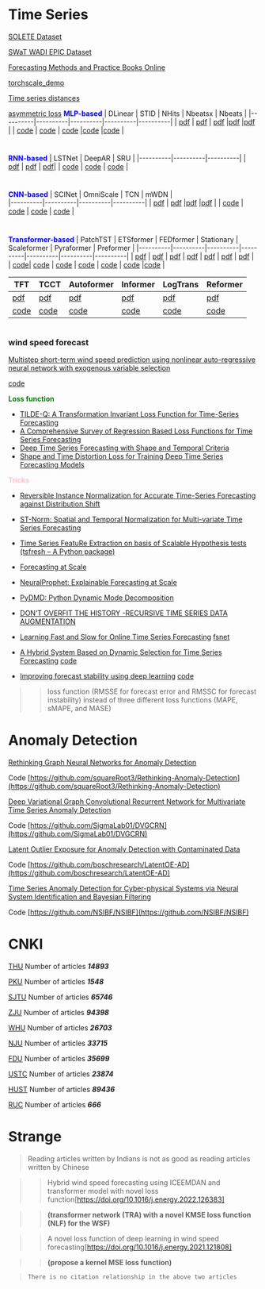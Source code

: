 # Time Series 
[SOLETE Dataset](https://data.dtu.dk/articles/dataset/TheSOLETEdataset/17040767)

[SWaT WADI EPIC Dataset](https://itrust.sutd.edu.sg/itrust-labs_datasets/)

[Forecasting Methods and Practice Books Online](https://otexts.com/fppcn/)

[torchscale_demo](https://github.com/kashif/pytorch-transformer-ts/blob/main/torchscale/module.py)

[Time series distances](https://github.com/wannesm/dtaidistance)

[asymmetric loss](https://github.com/datatrigger/asymmetric_loss)
**<font color="blue">MLP-based</font>**
|  DLinear | STID | NHits | Nbeatsx | Nbeats |
|----------|----------|----------|----------|----------|
| [pdf](https://arxiv.org/abs/2205.13504)  | [pdf](https://arxiv.org/abs/2208.05233) | [pdf](https://arxiv.org/abs/2201.12886) |[pdf](https://arxiv.org/abs/2104.05522) |[pdf](https://arxiv.org/abs/1905.10437) |
| [code](https://github.com/cure-lab/LTSF-Linear) | [code](https://github.com/zezhishao/stid) | [code](https://github.com/Nixtla/neuralforecast) |[code](https://github.com/cchallu/nbeatsx) |[code](https://github.com/philipperemy/n-beats) |
#
**<font color="blue">RNN-based</font>**
| LSTNet | DeepAR | SRU |
|----------|----------|----------|
| [pdf](https://arxiv.org/abs/1703.07015) | [pdf](https://arxiv.org/abs/1704.04110) | [pdf](https://arxiv.org/abs/1709.02755)|
| [code](https://github.com/laiguokun/LSTNet) | [code](https://github.com/jdb78/pytorch-forecasting) | [code](https://github.com/asappresearch/sru) |
# 
**<font color="blue">CNN-based</font>**
| SCINet | OmniScale | TCN | mWDN |  
|----------|----------|----------|----------|
| [pdf](https://arxiv.org/abs/2106.09305) | [pdf](https://arxiv.org/abs/1803.01271) |[pdf](https://arxiv.org/abs/1803.01271) |[pdf](https://dl.acm.org/doi/abs/10.1145/3219819.3220060) |
| [code](https://github.com/cure-lab/SCINet) | [code](https://github.com/timeseriesAI/tsai) | [code](https://github.com/ForestsKing/TCN) | [code](https://github.com/timeseriesAI/tsai) |
#
**<font color="blue">Transformer-based</font>**
| PatchTST | ETSformer | FEDformer | Stationary | Scaleformer | Pyraformer | Preformer |
|----------|----------|----------|----------|----------|----------|----------|
| [pdf](https://arxiv.org/abs/2211.14730)   | [pdf](https://arxiv.org/abs/2202.01381)   | [pdf](https://arxiv.org/abs/2201.12740) | [pdf](https://arxiv.org/abs/2205.14415)   | [pdf](https://arxiv.org/abs/2206.04038)  | [pdf](https://openreview.net/pdf?id=0EXmFzUn5I) | [pdf](https://arxiv.org/abs/2202.11356) |
| [code](https://github.com/yuqinie98/PatchTST)| [code](https://github.com/salesforce/ETSformer)   | [code](https://github.com/MAZiqing/FEDformer)   | [code](https://github.com/thuml/Nonstationary_Transformers)   | [code](https://github.com/Scaleformer/Scaleformer) |  [code](https://github.com/alipay/Pyraformer) |[code](https://github.com/ddz16/Preformer) |

| TFT | TCCT | Autoformer | Informer | LogTrans | Reformer |
|----------|----------|----------|----------|----------|----------|
| [pdf](https://arxiv.org/abs/1912.09363)   | [pdf](https://arxiv.org/abs/2108.12784)   | [pdf](https://arxiv.org/abs/2106.13008)   | [pdf](https://arxiv.org/abs/2012.07436) | [pdf](https://arxiv.org/abs/1907.00235)   | [pdf](https://arxiv.org/abs/2001.04451) | 
| [code](https://github.com/unit8co/darts)   | [code](https://github.com/OrigamiSL/TCCT2021-Neurocomputing-)   | [code](https://github.com/thuml/autoformer)   | [code](https://github.com/zhouhaoyi/Informer2020)   | [code](https://github.com/AIStream-Peelout/flow-forecast)   | [code](https://github.com/google/trax/tree/master/trax/models/reformer) | 
#

### wind speed forecast
[Multistep short-term wind speed prediction using nonlinear auto-regressive neural network with exogenous variable selection](https://www.sciencedirect.com/science/article/pii/S1110016820305627?via%3Dihub)

[code](https://github.com/MNFuad/Multivariate-Multistep-Wind-Speed-Prediction)

**<font color="green">Loss function</font>**
* [TILDE-Q: A Transformation Invariant Loss Function for Time-Series Forecasting]()
* [A Comprehensive Survey of Regression Based Loss Functions for Time Series Forecasting]()
* [Deep Time Series Forecasting with Shape and Temporal Criteria]()
* [Shape and Time Distortion Loss for Training Deep Time Series Forecasting Models]()

**<font color="pink">Tricks</font>**
* [Reversible Instance Normalization for Accurate Time-Series Forecasting against Distribution Shift]()
* [ST-Norm: Spatial and Temporal Normalization for Multi-variate Time Series Forecasting]()
* [Time Series FeatuRe Extraction on basis of Scalable Hypothesis tests (tsfresh – A Python package)]()
* [Forecasting at Scale](https://github.com/facebook/prophet)
* [NeuralProphet: Explainable Forecasting at Scale](https://github.com/ourownstory/neural_prophet)
* [PyDMD: Python Dynamic Mode Decomposition](https://github.com/mathLab/PyDMD)
* [DON’T OVERFIT THE HISTORY -RECURSIVE TIME SERIES DATA AUGMENTATION](https://arxiv.org/abs/2207.02891)
* [Learning Fast and Slow for Online Time Series Forecasting](https://arxiv.org/abs/2202.11672) [fsnet](https://github.com/salesforce/fsnet)

* [A Hybrid System Based on Dynamic Selection for Time Series Forecasting](https://ieeexplore.ieee.org/document/9502692)
[code](https://github.com/EraylsonGaldino/Dref)

* [Improving forecast stability using deep learning](https://www.sciencedirect.com/science/article/pii/S016920702200098X)
[code](https://github.com/KU-Leuven-LIRIS/n-beats-s)
>> loss function (RMSSE for forecast error and RMSSC for forecast instability) instead of three different loss functions (MAPE, sMAPE, and MASE)

# Anomaly Detection
[Rethinking Graph Neural Networks for Anomaly Detection](https://proceedings.mlr.press/v162/tang22b.html)

Code [https://github.com/squareRoot3/Rethinking-Anomaly-Detection](https://github.com/squareRoot3/Rethinking-Anomaly-Detection)

[Deep Variational Graph Convolutional Recurrent Network for Multivariate Time Series Anomaly Detection](https://proceedings.mlr.press/v162/chen22x.html)

Code [https://github.com/SigmaLab01/DVGCRN](https://github.com/SigmaLab01/DVGCRN)

[Latent Outlier Exposure for Anomaly Detection with Contaminated Data](https://proceedings.mlr.press/v162/qiu22b.html)

Code [https://github.com/boschresearch/LatentOE-AD](https://github.com/boschresearch/LatentOE-AD)

[Time Series Anomaly Detection for Cyber-physical Systems via Neural System Identification and Bayesian Filtering](https://doi.org/10.1145/3447548.3467137)

Code [https://github.com/NSIBF/NSIBF](https://github.com/NSIBF/NSIBF)

# CNKI
[THU](https://navi.cnki.net/knavi/degreeunits/GQHAU/detail) Number of articles ***14893***

[PKU](https://navi.cnki.net/knavi/degreeunits/GBEJU/detail) Number of articles ***1548***

[SJTU](https://navi.cnki.net/knavi/degreeunits/GSJTU/detail) Number of articles ***65746***

[ZJU](https://navi.cnki.net/knavi/degreeunits/GZJDX/detail) Number of articles ***94398*** 

[WHU](https://navi.cnki.net/knavi/degreeunits/GWHDU/detail) Number of articles ***26703***  

[NJU](https://navi.cnki.net/knavi/degreeunits/GNJIU/detail) Number of articles ***33715***

[FDU](https://navi.cnki.net/knavi/degreeunits/GFUDU/detail) Number of articles ***35699***

[USTC](https://navi.cnki.net/knavi/degreeunits/GZKJU/detail) Number of articles ***23874***

[HUST](https://navi.cnki.net/knavi/degreeunits/GHZKU/detail) Number of articles ***89436***

[RUC](https://navi.cnki.net/knavi/degreeunits/GZRMU/detail) Number of articles ***666***

# Strange
> Reading articles written by Indians is not as good as reading articles written by Chinese

>> Hybrid wind speed forecasting using ICEEMDAN and transformer model with novel loss function[https://doi.org/10.1016/j.energy.2022.126383]

>> **(transformer network (TRA) with a novel KMSE loss function (NLF) for the WSF)**

>> A novel loss function of deep learning in wind speed forecasting[https://doi.org/10.1016/j.energy.2021.121808]

>> **(propose a kernel MSE loss function)**

> `There is no citation relationship in the above two articles`



